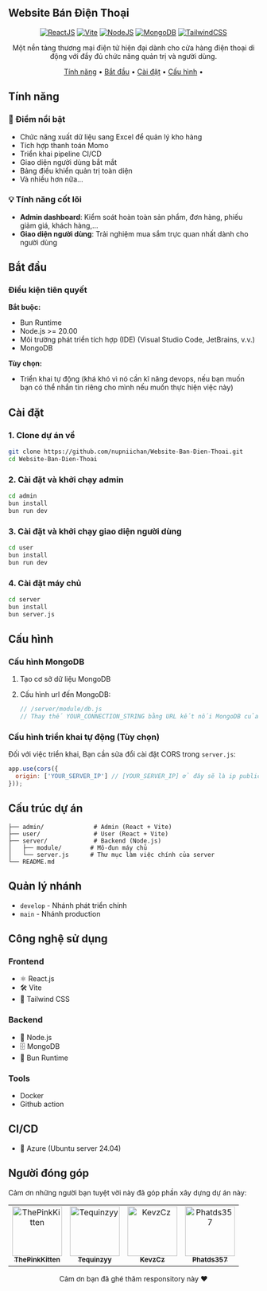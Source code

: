 ## Website Bán Điện Thoại

<div align="center">

[![ReactJS](https://img.shields.io/badge/React-20232A?style=for-the-badge&logo=react&logoColor=61DAFB)](https://reactjs.org/)
[![Vite](https://img.shields.io/badge/Vite-B73BFE?style=for-the-badge&logo=vite&logoColor=FFD62E)](https://vitejs.dev/)
[![NodeJS](https://img.shields.io/badge/Node.js-339933?style=for-the-badge&logo=nodedotjs&logoColor=white)](https://nodejs.org/)
[![MongoDB](https://img.shields.io/badge/MongoDB-4EA94B?style=for-the-badge&logo=mongodb&logoColor=white)](https://www.mongodb.com/)
[![TailwindCSS](https://img.shields.io/badge/Tailwind_CSS-38B2AC?style=for-the-badge&logo=tailwind-css&logoColor=white)](https://tailwindcss.com/)

Một nền tảng thương mại điện tử hiện đại dành cho cửa hàng điện thoại di động với đầy đủ chức năng quản trị và người dùng.

[Tính năng](#tính-năng) •
[Bắt đầu](#bắt-đầu) •
[Cài đặt](#cài-đặt) •
[Cấu hình](#cấu-hình) •

</div>

## Tính năng

### 🚀 Điểm nổi bật

- Chức năng xuất dữ liệu sang Excel để quản lý kho hàng
- Tích hợp thanh toán Momo
- Triển khai pipeline CI/CD
- Giao diện người dùng bắt mắt
- Bảng điều khiển quản trị toàn diện
- Và nhiều hơn nữa...

### 💡 Tính năng cốt lõi

- **Admin dashboard**: Kiểm soát hoàn toàn sản phẩm, đơn hàng, phiếu giảm giá, khách hàng,...
- **Giao diện người dùng**: Trải nghiệm mua sắm trực quan nhất dành cho người dùng

## Bắt đầu

### Điều kiện tiên quyết

**Bắt buộc:**

- Bun Runtime
- Node.js >= 20.00
- Môi trường phát triển tích hợp (IDE) (Visual Studio Code, JetBrains, v.v.)
- MongoDB

**Tùy chọn:**

- Triển khai tự động (khá khó vì nó cần kĩ năng devops, nếu bạn muốn bạn có thể nhắn tin riêng cho mình nếu muốn thực hiện việc này)

## Cài đặt

### 1. Clone dự án về

```bash
git clone https://github.com/nupniichan/Website-Ban-Dien-Thoai.git
cd Website-Ban-Dien-Thoai
```

### 2. Cài đặt và khởi chạy admin

```bash
cd admin
bun install
bun run dev
```

### 3. Cài đặt và khởi chạy giao diện người dùng

```bash
cd user
bun install
bun run dev
```

### 4. Cài đặt máy chủ

```bash
cd server
bun install
bun server.js
```

## Cấu hình

### Cấu hình MongoDB

1. Tạo cơ sở dữ liệu MongoDB
2. Cấu hình url đến MongoDB:

   ```js
   // /server/module/db.js
   // Thay thế YOUR_CONNECTION_STRING bằng URL kết nối MongoDB của bạn
   ```

### Cấu hình triển khai tự động (Tùy chọn)

Đối với việc triển khai, Bạn cần sửa đổi cài đặt CORS trong `server.js`:

```javascript
app.use(cors({
  origin: ['YOUR_SERVER_IP'] // [YOUR_SERVER_IP] ở đây sẽ là ip public của server bạn. Còn nếu chạy localhost thì cứ để là localhost:5173 và localhost:5174 là được
}));
```

## Cấu trúc dự án

```
├── admin/              # Admin (React + Vite)
├── user/               # User (React + Vite)
├── server/             # Backend (Node.js)
│   ├── module/        # Mô-đun máy chủ
│   └── server.js      # Thư mục làm việc chính của server
└── README.md
```

## Quản lý nhánh

- `develop` - Nhánh phát triển chính
- `main` - Nhánh production

## Công nghệ sử dụng

### Frontend

- ⚛️ React.js
- 🛠️ Vite
- 🎨 Tailwind CSS

### Backend

- 📡 Node.js
- 🗄️ MongoDB
- 🚀 Bun Runtime

### Tools
- Docker
- Github action

## CI/CD

- 🚀 Azure (Ubuntu server 24.04)


## Người đóng góp

Cảm ơn những người bạn tuyệt vời này đã góp phần xây dựng dự án này:

<table>
  <tr>
    <td align="center">
      <a href="https://github.com/ThePinkKitten">
        <img src="https://avatars.githubusercontent.com/u/61980152?v=4" width="100px;" alt="ThePinkKitten"/><br />
        <sub><b>ThePinkKitten</b></sub>
      </a>
    </td>
    <td align="center">
      <a href="https://github.com/Tequinzyy">
        <img src="https://avatars.githubusercontent.com/u/116754124?v=4" width="100px;" alt="Tequinzyy"/><br />
        <sub><b>Tequinzyy</b></sub>
      </a>
    </td>
    <td align="center">
      <a href="https://github.com/KevzCz">
        <img src="https://avatars.githubusercontent.com/u/130611225?v=4" width="100px;" alt="KevzCz"/><br />
        <sub><b>KevzCz</b></sub>
      </a>
    </td>
    <td align="center">
      <a href="https://github.com/Phatds357">
        <img src="https://avatars.githubusercontent.com/u/161195912?v=4" width="100px;" alt="Phatds357"/><br />
        <sub><b>Phatds357</b></sub>
      </a>
    </td>
  </tr>
</table>


<div align="center">

Cảm ơn bạn đã ghé thăm responsitory này ❤️

</div>
